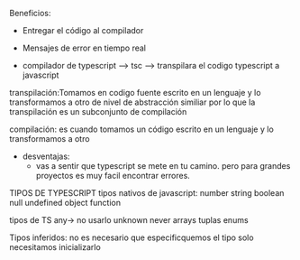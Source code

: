 Beneficios:

- Entregar el código al compilador
- Mensajes de error en tiempo real

- compilador de typescript --> tsc --> transpilara el codigo typescript a javascript

transpilación:Tomamos en codigo fuente escrito en un lenguaje y lo transformamos a otro de nivel de abstracción similiar por lo que la transpilación es un subconjunto de compilación

compilación: es cuando tomamos un código escrito en un lenguaje y lo transformamos a otro

- desventajas:
  - vas a sentir que typescript se mete en tu camino.
    pero para grandes proyectos es muy facil encontrar errores.

TIPOS DE TYPESCRIPT
tipos nativos de javascript:
number
string
boolean
null
undefined
object
function

tipos de TS
any-> no usarlo
unknown
never
arrays
tuplas
enums

Tipos inferidos:
no es necesario que especificquemos el tipo solo necesitamos inicializarlo
